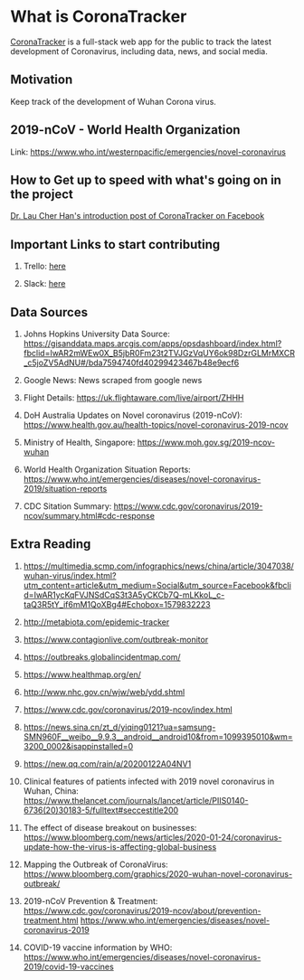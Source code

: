 # What is CoronaTracker

[CoronaTracker](https://www.coronatracker.com/) is a full-stack web app for the public to track the latest development of Coronavirus, including data, news, and social media.

## Motivation

Keep track of the development of Wuhan Corona virus.

## 2019-nCoV - World Health Organization

Link: https://www.who.int/westernpacific/emergencies/novel-coronavirus

## How to Get up to speed with what's going on in the project

[Dr. Lau Cher Han's introduction post of CoronaTracker on Facebook](https://www.facebook.com/drhanlau/posts/2775625775829452?__xts__[0]=68.ARCO5xAn3vboU0Pqgh3eRy4fpNblqV-U8SEotpxRIt3HyC0xn40SAjlpe4cBATiVCgPBsTYGJGWEg9PH-pSL01ubH9o3iPdvX9sVySM4cXL0XfNTQXTrtcQaHw0jU886lChYYTJabyGr2QO8oLMSedcv9htit_O2P3WB8l9dnLAhw5G5ihvslX3rv-S8PVbhcfGQRCCOK4vZtAydC4buK6GQ5xpGy4WADluuTlt6R3yvhrGRrRlaSFhIuPF3LnaOwQwjAgsodpwxEhaheIm2dy278GidGBsVpkP84UbGYdIgriWJpYJF45mRu80YXldmIMut-yj_yLfnqT5DM1ruY5bGOVPD&__tn__=-R)

## Important Links to start contributing

1. Trello: [here](https://trello.com/invite/b/OBqpwaU4/d63b50d415aa79bab8b2a7c21dcb7b77/corona-tracker)

2. Slack: [here](https://join.slack.com/t/coronatracker/shared_invite/enQtOTc3OTY3ODQ2NDcxLTBlZGYxMzE0MWJkNWQ3NTcwMWYwZDAwN2ZhNjUwNWJkMTM2OGNlOTMxNmQ2N2FkZjIwZjBhMmZhZjA4ZjI4NzM)

## Data Sources

1. Johns Hopkins University Data Source: https://gisanddata.maps.arcgis.com/apps/opsdashboard/index.html?fbclid=IwAR2mWEw0X_B5jbR0Fm23t2TVJGzVqUY6ok98DzrGLMrMXCR_c5joZV5AdNU#/bda7594740fd40299423467b48e9ecf6

2. Google News: News scraped from google news

3. Flight Details: https://uk.flightaware.com/live/airport/ZHHH

4. DoH Australia Updates on Novel coronavirus (2019-nCoV): https://www.health.gov.au/health-topics/novel-coronavirus-2019-ncov

5. Ministry of Health, Singapore: https://www.moh.gov.sg/2019-ncov-wuhan

6. World Health Organization Situation Reports: https://www.who.int/emergencies/diseases/novel-coronavirus-2019/situation-reports

7. CDC Sitation Summary: https://www.cdc.gov/coronavirus/2019-ncov/summary.html#cdc-response

## Extra Reading

1. https://multimedia.scmp.com/infographics/news/china/article/3047038/wuhan-virus/index.html?utm_content=article&utm_medium=Social&utm_source=Facebook&fbclid=IwAR1ycKqFVJNSdCqS3t3A5yCKCb7Q-mLKkoL_c-taQ3R5tY_if6mM1QoXBg4#Echobox=1579832223

2. http://metabiota.com/epidemic-tracker

3. https://www.contagionlive.com/outbreak-monitor

4. https://outbreaks.globalincidentmap.com/

5. https://www.healthmap.org/en/

6. http://www.nhc.gov.cn/wjw/web/ydd.shtml

7. https://www.cdc.gov/coronavirus/2019-ncov/index.html

8. https://news.sina.cn/zt_d/yiqing0121?ua=samsung-SMN960F__weibo__9.9.3__android__android10&from=1099395010&wm=3200_0002&isappinstalled=0

9. https://new.qq.com/rain/a/20200122A04NV1

10. Clinical features of patients infected with 2019 novel coronavirus in Wuhan, China: https://www.thelancet.com/journals/lancet/article/PIIS0140-6736(20)30183-5/fulltext#seccestitle200

11. The effect of disease breakout on businesses: https://www.bloomberg.com/news/articles/2020-01-24/coronavirus-update-how-the-virus-is-affecting-global-business

12. Mapping the Outbreak of CoronaVirus: https://www.bloomberg.com/graphics/2020-wuhan-novel-coronavirus-outbreak/

13. 2019-nCoV Prevention & Treatment: https://www.cdc.gov/coronavirus/2019-ncov/about/prevention-treatment.html
https://www.who.int/emergencies/diseases/novel-coronavirus-2019

14. COVID-19 vaccine information by WHO: https://www.who.int/emergencies/diseases/novel-coronavirus-2019/covid-19-vaccines
